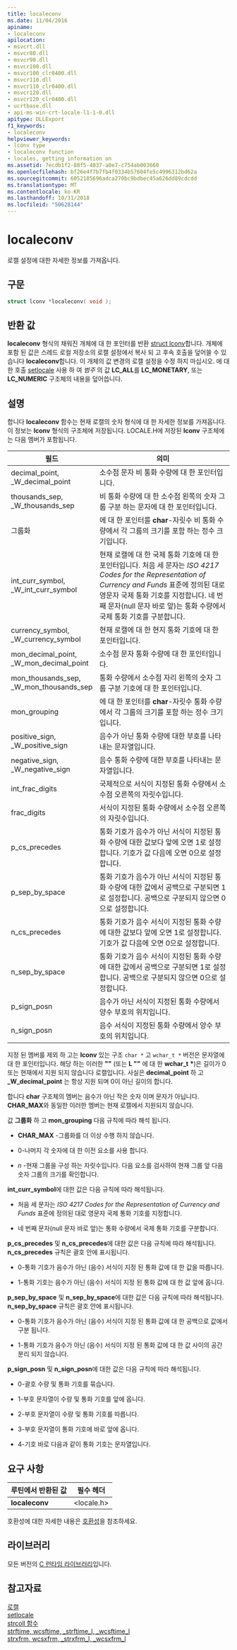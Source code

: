 ```yaml
---
title: localeconv
ms.date: 11/04/2016
apiname:
- localeconv
apilocation:
- msvcrt.dll
- msvcr80.dll
- msvcr90.dll
- msvcr100.dll
- msvcr100_clr0400.dll
- msvcr110.dll
- msvcr110_clr0400.dll
- msvcr120.dll
- msvcr120_clr0400.dll
- ucrtbase.dll
- api-ms-win-crt-locale-l1-1-0.dll
apitype: DLLExport
f1_keywords:
- localeconv
helpviewer_keywords:
- lconv type
- localeconv function
- locales, getting information on
ms.assetid: 7ecdb1f2-88f5-4037-a0e7-c754ab003660
ms.openlocfilehash: bf26e4f7b7fb4f0334b57604fe5c4996312bd62a
ms.sourcegitcommit: 6052185696adca270bc9bdbec45a626dd89cdcdd
ms.translationtype: MT
ms.contentlocale: ko-KR
ms.lasthandoff: 10/31/2018
ms.locfileid: "50628144"
---
```

# <a name="localeconv"></a>localeconv

로캘 설정에 대한 자세한 정보를 가져옵니다.

## <a name="syntax"></a>구문

```C
struct lconv *localeconv( void );
```

## <a name="return-value"></a>반환 값

**localeconv** 형식의 채워진 개체에 대 한 포인터를 반환 [struct lconv](../../c-runtime-library/standard-types.md)합니다. 개체에 포함 된 값은 스레드 로컬 저장소의 로캘 설정에서 복사 되 고 후속 호출을 덮어쓸 수 있습니다 **localeconv**합니다. 이 개체의 값 변경의 로캘 설정을 수정 하지 마십시오. 에 대 한 호출 [setlocale](setlocale-wsetlocale.md) 사용 하 여 *범주* 의 값 **LC_ALL**를 **LC_MONETARY**, 또는 **LC_NUMERIC** 구조체의 내용을 덮어씁니다.

## <a name="remarks"></a>설명

합니다 **localeconv** 함수는 현재 로캘의 숫자 형식에 대 한 자세한 정보를 가져옵니다. 이 정보는 **lconv** 형식의 구조체에 저장됩니다. LOCALE.H에 저장된 **lconv** 구조체에는 다음 멤버가 포함됩니다.

|필드|의미|
|-|-|
decimal_point,<br/>_W_decimal_point|소수점 문자 비 통화 수량에 대 한 포인터입니다.
thousands_sep,<br/>_W_thousands_sep|비 통화 수량에 대 한 소수점 왼쪽의 숫자 그룹 구분 하는 문자에 대 한 포인터입니다.
그룹화|에 대 한 포인터를 **char**-자릿수 비 통화 수량에서 각 그룹의 크기를 포함 하는 정수 크기입니다.
int_curr_symbol,<br/>_W_int_curr_symbol|현재 로캘에 대 한 국제 통화 기호에 대 한 포인터입니다. 처음 세 문자는 *ISO 4217 Codes for the Representation of Currency and Funds* 표준에 정의된 대로 영문자 국제 통화 기호를 지정합니다. 네 번째 문자(null 문자 바로 앞)는 통화 수량에서 국제 통화 기호를 구분합니다.
currency_symbol,<br/>_W_currency_symbol|현재 로캘에 대 한 현지 통화 기호에 대 한 포인터입니다.
mon_decimal_point,<br/>_W_mon_decimal_point|소수점 문자 통화 수량에 대 한 포인터입니다.
mon_thousands_sep,<br/>_W_mon_thousands_sep|통화 수량에서 소수점 자리 왼쪽의 숫자 그룹 구분 기호에 대 한 포인터입니다.
mon_grouping|에 대 한 포인터를 **char**-자릿수 통화 수량에서 각 그룹의 크기를 포함 하는 정수 크기입니다.
positive_sign,<br/>_W_positive_sign|음수가 아닌 통화 수량에 대한 부호를 나타내는 문자열입니다.
negative_sign,<br/>_W_negative_sign|음수 통화 수량에 대한 부호를 나타내는 문자열입니다.
int_frac_digits|국제적으로 서식이 지정된 통화 수량에서 소수점 오른쪽의 자릿수입니다.
frac_digits|서식이 지정된 통화 수량에서 소수점 오른쪽의 자릿수입니다.
p_cs_precedes|통화 기호가 음수가 아닌 서식이 지정된 통화 수량에 대한 값보다 앞에 오면 1로 설정합니다. 기호가 값 다음에 오면 0으로 설정합니다.
p_sep_by_space|통화 기호가 음수가 아닌 서식이 지정된 통화 수량에 대한 값에서 공백으로 구분되면 1로 설정합니다. 공백으로 구분되지 않으면 0으로 설정합니다.
n_cs_precedes|통화 기호가 음수 서식이 지정된 통화 수량에 대한 값보다 앞에 오면 1로 설정합니다. 기호가 값 다음에 오면 0으로 설정합니다.
n_sep_by_space|통화 기호가 음수 서식이 지정된 통화 수량에 대한 값에서 공백으로 구분되면 1로 설정합니다. 공백으로 구분되지 않으면 0으로 설정합니다.
p_sign_posn|음수가 아닌 서식이 지정된 통화 수량에서 양수 부호의 위치입니다.
n_sign_posn|음수 서식이 지정된 통화 수량에서 양수 부호의 위치입니다.

지정 된 멤버를 제외 하 고는 **lconv** 있는 구조 `char *` 고 `wchar_t *` 버전은 문자열에 대 한 포인터입니다. 해당 하는 이러한 **""** (또는 **L ""** 에 대 한 **wchar_t** <strong>\*</strong>)은 길이가 0 또는 현재에서 지원 되지 않습니다 로캘입니다. 사실은 **decimal_point** 하 고 **_W_decimal_point** 는 항상 지원 되며 0이 아닌 길이의 합니다.

합니다 **char** 구조체의 멤버는 음수가 아닌 작은 숫자 이며 문자가 아닙니다. **CHAR_MAX**와 동일한 이러한 멤버는 현재 로캘에서 지원되지 않습니다.

값 **그룹화** 하 고 **mon_grouping** 다음 규칙에 따라 해석 됩니다.

- **CHAR_MAX** -그룹화를 더 이상 수행 하지 않습니다.

- 0-나머지 각 숫자에 대 한 이전 요소를 사용 합니다.

- *n* -현재 그룹을 구성 하는 자릿수입니다. 다음 요소를 검사하여 현재 그룹 앞 다음 숫자 그룹의 크기를 확인합니다.

**int_curr_symbol**에 대한 값은 다음 규칙에 따라 해석됩니다.

- 처음 세 문자는 *ISO 4217 Codes for the Representation of Currency and Funds* 표준에 정의된 대로 영문자 국제 통화 기호를 지정합니다.

- 네 번째 문자(null 문자 바로 앞)는 통화 수량에서 국제 통화 기호를 구분합니다.

**p_cs_precedes** 및 **n_cs_precedes**에 대한 값은 다음 규칙에 따라 해석됩니다. **n_cs_precedes** 규칙은 괄호 안에 표시됩니다.

- 0-통화 기호가 음수가 아닌 (음수) 서식이 지정 된 통화 값에 대 한 값을 따릅니다.

- 1-통화 기호는 음수가 아닌 (음수) 서식이 지정 된 통화 값에 대 한 값 앞에 옵니다.

**p_sep_by_space** 및 **n_sep_by_space**에 대한 값은 다음 규칙에 따라 해석됩니다. **n_sep_by_space** 규칙은 괄호 안에 표시됩니다.

- 0-통화 기호가 음수가 아닌 (음수) 서식이 지정 된 통화 값에 대 한 공백으로 값에서 구분 됩니다.

- 1-통화 기호가 음수가 아닌 (음수) 서식이 지정 된 통화 값에 대 한 값 사이의 공간 분리 되지 않습니다.

**p_sign_posn** 및 **n_sign_posn**에 대한 값은 다음 규칙에 따라 해석됩니다.

- 0-괄호 수량 및 통화 기호를 묶습니다.

- 1-부호 문자열이 수량 및 통화 기호를 앞에 옵니다.

- 2-부호 문자열이 수량 및 통화 기호를 따릅니다.

- 3-부호 문자열이 통화 기호에 바로 앞에 옵니다.

- 4-기호 바로 다음과 같이 통화 기호는 문자열입니다.

## <a name="requirements"></a>요구 사항

|루틴에서 반환된 값|필수 헤더|
|-------------|---------------------|
|**localeconv**|\<locale.h>|

호환성에 대한 자세한 내용은 [호환성](../../c-runtime-library/compatibility.md)을 참조하세요.

## <a name="libraries"></a>라이브러리

모든 버전의 [C 런타임 라이브러리](../../c-runtime-library/crt-library-features.md)입니다.

## <a name="see-also"></a>참고자료

[로캘](../../c-runtime-library/locale.md)<br/>
[setlocale](../../preprocessor/setlocale.md)<br/>
[strcoll 함수](../../c-runtime-library/strcoll-functions.md)<br/>
[strftime, wcsftime, _strftime_l, _wcsftime_l](strftime-wcsftime-strftime-l-wcsftime-l.md)<br/>
[strxfrm, wcsxfrm, _strxfrm_l, _wcsxfrm_l](strxfrm-wcsxfrm-strxfrm-l-wcsxfrm-l.md)<br/>

